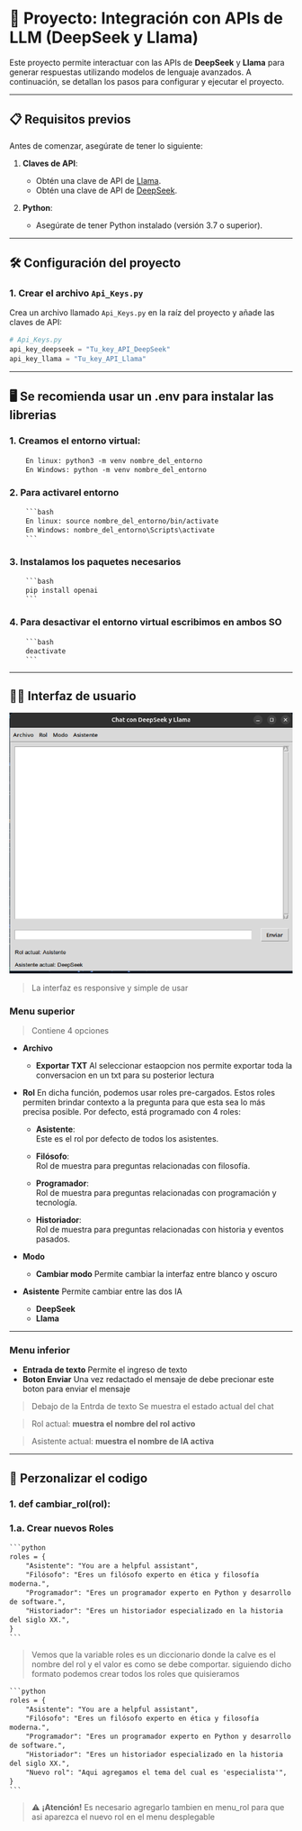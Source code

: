 # 🚀 Proyecto: Integración con APIs de LLM (DeepSeek y Llama)

Este proyecto permite interactuar con las APIs de **DeepSeek** y **Llama** para generar respuestas utilizando modelos de lenguaje avanzados. A continuación, se detallan los pasos para configurar y ejecutar el proyecto.

---

## 📋 Requisitos previos

Antes de comenzar, asegúrate de tener lo siguiente:

1. **Claves de API**:
   - Obtén una clave de API de [Llama](https://console.llamaapi.com/en/dashboard).
   - Obtén una clave de API de [DeepSeek](https://platform.deepseek.com/usage).

2. **Python**:
   - Asegúrate de tener Python instalado (versión 3.7 o superior).

---
## 🛠️ Configuración del proyecto

### 1. **Crear el archivo `Api_Keys.py`**
   Crea un archivo llamado `Api_Keys.py` en la raíz del proyecto y añade las claves de API:

   ```python
   # Api_Keys.py
   api_key_deepseek = "Tu_key_API_DeepSeek"
   api_key_llama = "Tu_key_API_Llama"
   ```
---
## 🖥️ Se recomienda usar un .env para instalar las librerias

### 1. **Creamos el entorno virtual:**
        En linux: python3 -m venv nombre_del_entorno
        En Windows: python -m venv nombre_del_entorno

### 2. **Para activarel entorno**
        ```bash
        En linux: source nombre_del_entorno/bin/activate
        En Windows: nombre_del_entorno\Scripts\activate
        ```
        
### 3. **Instalamos los paquetes necesarios**
        ```bash
        pip install openai
        ```
### 4. **Para desactivar el entorno virtual escribimos en ambos SO**
        ```bash
        deactivate
        ```
---
##  🧑‍💻 Interfaz de usuario

![alt text](image.png)

>La interfaz es responsive y simple de usar
### **Menu superior**
>Contiene 4 opciones
- **Archivo**
    - **Exportar TXT**
        Al seleccionar estaopcion nos permite exportar toda la conversacion en un txt para su posterior lectura
- **Rol**
    En dicha función, podemos usar roles pre-cargados. Estos roles permiten brindar contexto a la pregunta para que esta sea lo más precisa posible. Por defecto, está programado con 4 roles:

    - **Asistente**:  
    Este es el rol por defecto de todos los asistentes.

    - **Filósofo**:  
    Rol de muestra para preguntas relacionadas con filosofía.

    - **Programador**:  
    Rol de muestra para preguntas relacionadas con programación y tecnología.

    - **Historiador**:  
    Rol de muestra para preguntas relacionadas con historia y eventos pasados.

- **Modo**
    - **Cambiar modo**
    Permite cambiar la interfaz 
    entre blanco y oscuro

- **Asistente**
    Permite cambiar entre las dos IA
    - **DeepSeek**
    - **Llama**
---
### **Menu inferior**
- **Entrada de texto**
    Permite el ingreso de texto
- **Boton Enviar**
    Una vez redactado el mensaje de debe precionar
    este boton para enviar el mensaje

>Debajo de la Entrda de texto
>Se muestra el estado actual del chat

>Rol actual: **muestra el nombre del rol activo**

>Asistente actual: **muestra el nombre de IA activa**

---
##  🔧 Perzonalizar el codigo

### **1. def cambiar_rol(rol):**

### **1.a. Crear nuevos Roles**
    ```python
    roles = {
        "Asistente": "You are a helpful assistant",
        "Filósofo": "Eres un filósofo experto en ética y filosofía moderna.",
        "Programador": "Eres un programador experto en Python y desarrollo de software.",
        "Historiador": "Eres un historiador especializado en la historia del siglo XX.",
    }
    ```
>Vemos que la variable roles es un diccionario donde la calve es el nombre del rol
>y el valor es como se debe comportar. siguiendo dicho formato podemos crear todos los roles que quisieramos

    ```python
    roles = {
        "Asistente": "You are a helpful assistant",
        "Filósofo": "Eres un filósofo experto en ética y filosofía moderna.",
        "Programador": "Eres un programador experto en Python y desarrollo de software.",
        "Historiador": "Eres un historiador especializado en la historia del siglo XX.",
        "Nuevo rol": "Aqui agregamos el tema del cual es 'especialista'",
    }
    ```
> ⚠️ **¡Atención!** 
> Es necesario agregarlo tambien en menu_rol para que asi aparezca el nuevo rol en el menu desplegable
